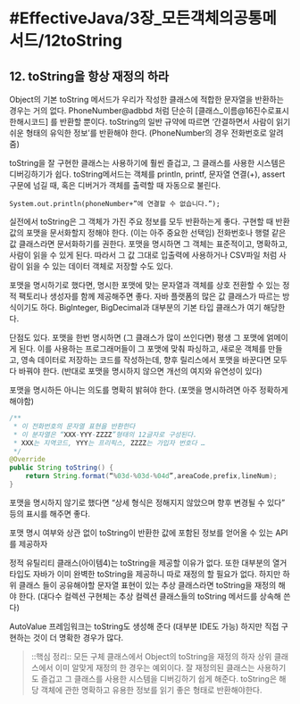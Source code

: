 # #EffectiveJava/3장_모든객체의공통메서드/12toString

## 12. toString을 항상 재정의 하라


Object의 기본 toString 메서드가 우리가 작성한 클래스에 적합한 문자열을 반환하는 경우는 거의 없다. PhoneNumber@adbbd 처럼 단순히 [클래스_이름@16진수로표시한해시코드] 를 반환할 뿐이다. toString의 일반 규약에 따르면 ‘간결하면서 사람이 읽기 쉬운 형태의 유익한 정보’를 반환해야 한다. (PhoneNumber의 경우 전화번호로 알려줌)

toString을 잘 구현한 클래스는 사용하기에 훨씬 즐겁고, 그 클래스를 사용한 시스템은 디버깅하기가 쉽다.
toString메서드는 객체를 println, printf, 문자열 연결(+), assert 구문에 넘길 때, 혹은 디버거가 객체를 출력할 때 자동으로 불린다.

`System.out.println(phoneNumber+”에 연결할 수 없습니다.”);`


실전에서 toString은 그 객체가 가진 주요 정보를 모두 반환하는게 좋다. 구현할 때 반환값의 포맷을 문서화할지 정해야 한다. (이는 아주 중요한 선택임) 전화번호나 행렬 같은 값 클래스라면 문서화하기를 권한다. 포맷을 명시하면 그 객체는 표준적이고, 명확하고, 사람이 읽을 수 있게 된다. 따라서 그 값 그대로 입출력에 사용하거나 CSV파일 처럼 사람이 읽을 수 있는 데이터 객체로 저장할 수도 있다. 

포맷을 명시하기로 했다면, 명시한 포맷에 맞는 문자열과 객체를 상호 전환할 수 있는 정적 팩토리나 생성자를 함께 제공해주면 좋다. 자바 플랫폼의 많은 값 클래스가 따르는 방식이기도 하다. BigInteger, BigDecimal과 대부분의 기본 타입 클래스가 여기 해당한다.


단점도 있다. 포맷을 한번 명시하면 (그 클래스가 많이 쓰인다면) 평생 그 포맷에 얽메이게 된다. 이를 사용하는 프로그래머들이 그 포맷에 맞춰 파싱하고, 새로운 객체를 만들고, 영속 데이터로 저장하는 코드를 작성하는데, 향후 릴리스에서 포맷을 바꾼다면 모두다 바꿔야 한다. (반대로 포맷을 명시하지 않으면 개선의 여지와 유연성이 있다)

포맷을 명시하든 아니는 의도를 명확히 밝혀야 한다. (포맷을 명시하려면 아주 정확하게 해야함)

```java
/**
 * 이 전화번호의 문자열 표현을 반환한다
 * 이 분자열은 “XXX-YYY-ZZZZ”형태의 12글자로 구성된다.
 * XXX는 지역코드, YYY는 프리픽스, ZZZZ는 가입자 번호다 …
 */
@Override
public String toString() {
	return String.format(“%03d-%03d-%04d”,areaCode,prefix,lineNum);
}
```

포맷을 명시하지 않기로 했다면 “상세 형식은 정해지지 않았으며 향후 변경될 수 있다” 등의 표시를 해주면 좋다.

포맷 명시 여부와 상관 없이 toString이 반환한 값에 포함된 정보를 얻어올 수 있는 API를 제공하자

정적 유틸리티 클래스(아이템4)는 toString을 제공할 이유가 없다. 또한 대부분의 열거 타입도 자바가 이미 완벽한 toString을 제공하니 따로 재정의 할 필요가 없다. 하지만 하위 클래스 들이 공유해야할 문자열 표현이 있는 추상 클래스라면 toString을 재정의 해야 한다. (대다수 컬렉션 구현체는 추상 컬렉션 클래스들의 toString 메서드를 상속해 쓴다)

AutoValue 프레임워크는 toString도 생성해 준다 (대부분 IDE도 가능) 하지만 직접 구현하는 것이 더 명확한 경우가 많다.

> ::핵심 정리:: 
> 모든 구체 클래스에서 Object의 toString을 재정의 하자 상위 클래스에서 이미 알맞게 재정의 한 경우는 예외이다. 잘 재정의된 클래스는 사용하기도 즐겁고 그 클래스를 사용한 시스템을 디버깅하기 쉽게 해준다. toString은 해당 객체에 관한 명확하고 유용한 정보를 읽기 좋은 형태로 반환해야한다.

